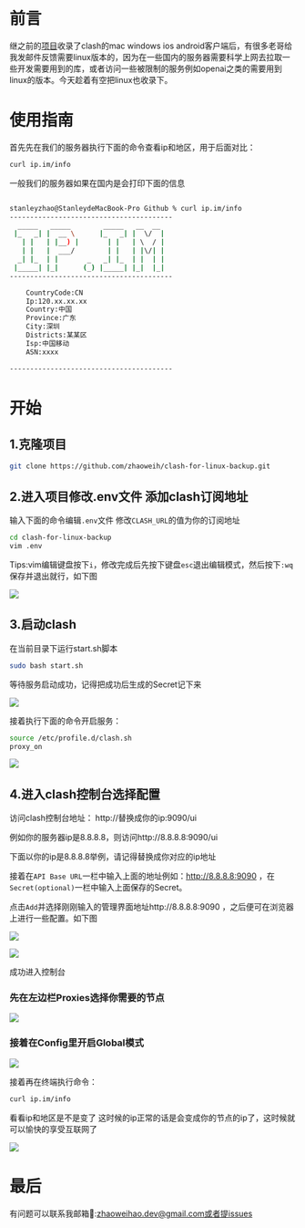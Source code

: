 

# 前言

继之前的[项目](https://github.com/zhaoweih/Clash-Copy)收录了clash的mac windows ios android客户端后，有很多老哥给我发邮件反馈需要linux版本的，因为在一些国内的服务器需要科学上网去拉取一些开发需要用到的库，或者访问一些被限制的服务例如openai之类的需要用到linux的版本。今天趁着有空把linux也收录下。

# 使用指南

首先先在我们的服务器执行下面的命令查看ip和地区，用于后面对比：
```bash
curl ip.im/info
```

一般我们的服务器如果在国内是会打印下面的信息
```bash

stanleyzhao@StanleydeMacBook-Pro Github % curl ip.im/info
----------------------------------------
  _____   _____        _____   __  __
 |_   _| |  __ \      |_   _| |  \/  |
   | |   | |__) |       | |   | \  / |
   | |   |  ___/        | |   | |\/| |
  _| |_  | |       _   _| |_  | |  | |
 |_____| |_|      (_) |_____| |_|  |_|
----------------------------------------

  	CountryCode:CN
	Ip:120.xx.xx.xx
	Country:中国
	Province:广东
	City:深圳
	Districts:某某区
	Isp:中国移动
	ASN:xxxx

----------------------------------------
```

# 开始

## 1.克隆项目

```bash
git clone https://github.com/zhaoweih/clash-for-linux-backup.git
```

## 2.进入项目修改.env文件 添加clash订阅地址

输入下面的命令编辑`.env`文件 修改`CLASH_URL`的值为你的订阅地址

```bash
cd clash-for-linux-backup
vim .env
```
Tips:vim编辑键盘按下`i`，修改完成后先按下键盘`esc`退出编辑模式，然后按下`:wq` 保存并退出就行，如下图



![](./images/2.png)

## 3.启动clash

在当前目录下运行start.sh脚本
```bash
sudo bash start.sh
```
等待服务启动成功，记得把成功后生成的Secret记下来

![](./images/3.png)

接着执行下面的命令开启服务：
```bash
source /etc/profile.d/clash.sh
proxy_on
```

![](./images/4.png)

## 4.进入clash控制台选择配置

访问clash控制台地址：
http://替换成你的ip:9090/ui

例如你的服务器ip是8.8.8.8，则访问http://8.8.8.8:9090/ui

下面以你的ip是8.8.8.8举例，请记得替换成你对应的ip地址

接着在`API Base URL`一栏中输入上面的地址例如：http://8.8.8.8:9090 ，在`Secret(optional)`一栏中输入上面保存的Secret。

点击`Add`并选择刚刚输入的管理界面地址http://8.8.8.8:9090 ，之后便可在浏览器上进行一些配置。如下图

![](./images/10.png)

![](./images/11.png)



成功进入控制台

### 先在左边栏Proxies选择你需要的节点

![](./images/7.png)

### 接着在Config里开启Global模式

![](./images/8.png)


接着再在终端执行命令：

```bash
curl ip.im/info
```

看看ip和地区是不是变了
这时候的ip正常的话是会变成你的节点的ip了，这时候就可以愉快的享受互联网了



![](./images/9.png)

# 最后

有问题可以联系我邮箱📮:zhaoweihao.dev@gmail.com或者提issues

